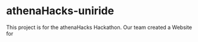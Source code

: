 # athenaHacks-uniride
This project is for the athenaHacks Hackathon.
Our team created a Website for 
